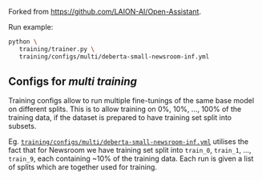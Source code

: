 Forked from https://github.com/LAION-AI/Open-Assistant.

Run example:
```bash
python \
   training/trainer.py \
   training/configs/multi/deberta-small-newsroom-inf.yml
```

## Configs for _multi training_
Training configs allow to run multiple fine-tunings of the same base model on different splits. This is to allow training on 0%, 10%, ..., 100% of the training data, if the dataset is prepared to have training set split into subsets.

Eg. [`training/configs/multi/deberta-small-newsroom-inf.yml`](https://github.com/gjurdzinski/Open-Assistant/blob/314f0e4deab1fcc656e8e8eb3f42c38654594a34/training/configs/multi/deberta-small-newsroom-inf.yml) utilises the fact that for Newsroom we have training set split into `train_0`, `train_1`, ..., `train_9`, each containing ~10% of the training data. Each run is given a list of splits which are together used for training.
